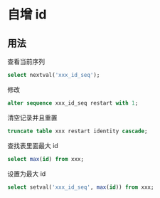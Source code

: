 # 自增 id

## 用法

查看当前序列

```sql
select nextval('xxx_id_seq');
```

修改

```sql
alter sequence xxx_id_seq restart with 1;
```

清空记录并且重置

```sql
truncate table xxx restart identity cascade;
```

查找表里面最大 id

```sql
select max(id) from xxx;
```

设置为最大 id

```sql
select setval('xxx_id_seq', max(id)) from xxx;
```
